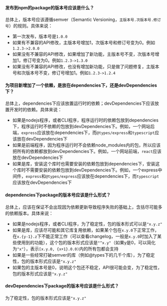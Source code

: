 #### 发布到npm的package的版本号应该是什么？

总体上，版本号应该遵循semver（Semantic Versioning，`主版本号.次版本号.修订号`）的规则。具体来说：

+ 第一次发布，版本号是`1.0.0`
+ 如果有不兼容的API修改，主版本号增加1，次版本号和修订号变为0。例如`1.2.3->2.0.0`
+ 如果没有不兼容的API修改，如果增加了新功能，主版本号不变，次版本号增加1，修订号变为0。例如`1.2.3->1.3.0`
+ 如果没有不兼容的API修改，也没有增加新功能，只是做了问题修复，主版本号和次版本号不变，修订号增加1。例如`1.2.3->1.2.4`

#### 为项目新增加了一个依赖，是放在dependencies下，还是devDependencies下？

总体上，dependencies下应该放置运行时的依赖；devDependencies下应该放置开发时的依赖。具体来说：

+ 如果是nodejs程序，或者CLI程序，程序运行时的依赖包放到dependencies下，程序运行时不依赖的包放到devDependencies下。例如，一个网站后端，`express`应该放在dependencies下，而`@types/express`和`typescript`应该放在devDependencies下
+ 如果是前端程序，因为程序运行时不会依赖node_modules内的包，所以应该把所有的依赖都放到devDependencies下。例如，一个网站前端，`react`应该放在devDependencies下
+ 如果是库，安装这个库时也需要安装的依赖包放到dependencies下，安装这个库时不需要安装的依赖包放到devDependencies下。例如，一个express中间件，`express`和`@types/express`应该放在dependencies下，而`typescript`应该放在devDependencies下

#### dependencies下package的版本号应该是什么形式？

总体上，应该在保证不会出现因为依赖更新导致程序失败的基础上，含括尽可能多的依赖版本。具体来说：

+ 如果是nodejs程序，或者CLI程序，为了稳定性，包的版本形式可以是`"x.y.z"`
+ 如果是库，应该尽可能和其它库复用依赖，如果某个包在`x.y.0`下正常工作，在`x.{y-1}.z`下不能正常工作（可以查看changelog，一般是`x.y.0`时加入了某些使用到的功能），这个包的版本形式应该是`"^x.y"`（如果y是0，可以简化为`"x"`），表示`[x.y.0, {x+1}.0.0)`内的所有包都会支持
+ 如果是一些经常打破semver的库（例如@types下的几千个库），为了稳定性，包的版本形式应该是`"x.y.z"`
+ 如果包的主版本号是0，说明这个包还不稳定，API很可能会变，为了稳定性，包的版本形式应该是`"x.y.z"`

#### devDependencies下package的版本号应该是什么形式？

为了稳定性，包的版本形式应该是`"x.y.z"`
